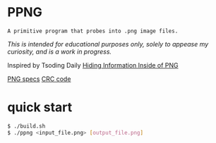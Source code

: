 # PPNG
	A primitive program that probes into .png image files.
	
*This is intended for educational purposes only, solely to appease my curiosity, and is a work in progress.*

Inspired by Tsoding Daily [Hiding Information Inside of PNG](https://www.youtube.com/watch?v=M9Zwulv3xz8)	

[PNG specs](http://www.libpng.org/pub/png/spec/1.2/PNG-Contents.html)
[CRC code](http://www.libpng.org/pub/png/spec/1.2/PNG-CRCAppendix.html)


# quick start
```sh
$ ./build.sh
$ ./ppng <input_file.png> [output_file.png] 
```
